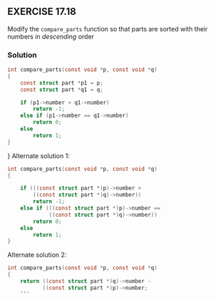 ## EXERCISE 17.18
Modify the `compare_parts` function so that parts are sorted with their numbers in *descending* order

### Solution
```c
int compare_parts(const void *p, const void *q)
{
    const struct part *p1 = p;
    const struct part *q1 = q;

    if (p1->number > q1->number)
        return -1;
    else if (p1->number == q1->number)
        return 0;
    else 
        return 1;
}
```
}
Alternate solution 1:
```c
int compare_parts(const void *p, const void *q)
{

    if (((const struct part *)p)->number > 
        ((const struct part *)q)->number))
        return -1;
    else if (((const struct part *)p)->number ==
             ((const struct part *)q)->number))
        return 0;
    else 
        return 1;
}
```
Alternate solution 2:
```c
int compare_parts(const void *p, const void *q)
{
    return ((const struct part *)q)->number -
           ((const struct part *)p)->number;        
    ```
